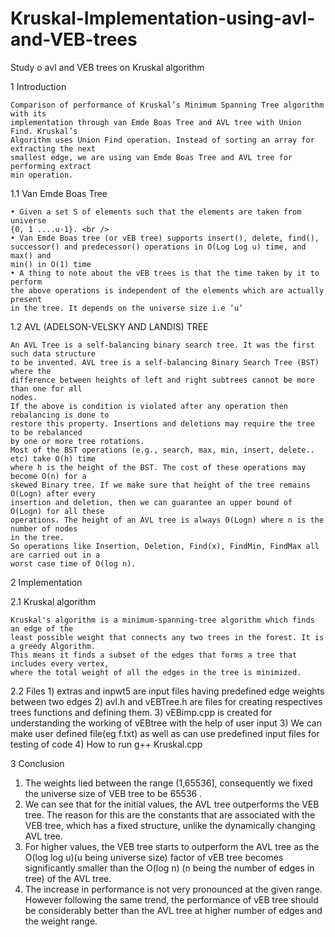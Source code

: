 # Kruskal-Implementation-using-avl-and-VEB-trees
Study o avl and VEB trees on Kruskal algorithm


1 Introduction

    Comparison of performance of Kruskal’s Minimum Spanning Tree algorithm with its
    implementation through van Emde Boas Tree and AVL tree with Union Find. Kruskal’s
    Algorithm uses Union Find operation. Instead of sorting an array for extracting the next
    smallest edge, we are using van Emde Boas Tree and AVL tree for performing extract
    min operation.


1.1 Van Emde Boas Tree

    • Given a set S of elements such that the elements are taken from universe
    {0, 1 ....u-1}. <br />
    • Van Emde Boas tree (or vEB tree) supports insert(), delete, find(),
    successor() and predecessor() operations in O(Log Log u) time, and max() and
    min() in O(1) time
    • A thing to note about the vEB trees is that the time taken by it to perform
    the above operations is independent of the elements which are actually present  
    in the tree. It depends on the universe size i.e ‘u’


1.2 AVL (ADELSON-VELSKY AND LANDIS) TREE
    
    An AVL Tree is a self-balancing binary search tree. It was the first such data structure
    to be invented. AVL tree is a self-balancing Binary Search Tree (BST) where the
    difference between heights of left and right subtrees cannot be more than one for all
    nodes.
    If the above is condition is violated after any operation then rebalancing is done to
    restore this property. Insertions and deletions may require the tree to be rebalanced
    by one or more tree rotations.
    Most of the BST operations (e.g., search, max, min, insert, delete.. etc) take O(h) time
    where h is the height of the BST. The cost of these operations may become O(n) for a
    skewed Binary tree. If we make sure that height of the tree remains O(Logn) after every
    insertion and deletion, then we can guarantee an upper bound of O(Logn) for all these
    operations. The height of an AVL tree is always O(Logn) where n is the number of nodes
    in the tree.
    So operations like Insertion, Deletion, Find(x), FindMin, FindMax all are carried out in a
    worst case time of O(log n).

2 Implementation
    
2.1 Kruskal algorithm

    Kruskal's algorithm is a minimum-spanning-tree algorithm which finds an edge of the
    least possible weight that connects any two trees in the forest. It is a greedy Algorithm.
    This means it finds a subset of the edges that forms a tree that includes every vertex,
    where the total weight of all the edges in the tree is minimized.     

2.2 Files 
    1) extras and inpwt5 are input files  having predefined edge weights between two edges 
    2) avl.h and vEBTree.h are files for creating respectives trees functions and defining them.
    3) vEBimp.cpp is created for understanding the working of vEBtree with the help of user input
    3) We can make user defined  file(eg f.txt) as well as can use  predefined input files for testing of code
    4) How to run
        g++ Kruskal.cpp
        
3 Conclusion

  1) The weights lied between the range (1,65536], consequently we fixed the universe
     size of VEB tree to be 65536 .
  2) We can see that for the initial values, the AVL tree outperforms the VEB tree. The
     reason for this are the constants that are associated with the VEB tree, which has
     a fixed structure, unlike the dynamically changing AVL tree.
  3) For higher values, the VEB tree starts to outperform the AVL tree as the O(log log
     u)(u being universe size) factor of vEB tree becomes significantly smaller than the
     O(log n) (n being the number of edges in tree) of the AVL tree.
  4) The increase in performance is not very pronounced at the given range. However
     following the same trend, the performance of vEB tree should be considerably
     better than the AVL tree at higher number of edges and the weight range.




